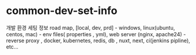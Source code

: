 # common-dev-set-info
개발 환경 세팅 정보 road map, [local, dev, prd] - windows, linux(ubuntu, centos, mac) - env files( properties , yml),  web server (nginx, apache24) - reverse proxy , docker, kubernetes, redis, db , nuxt, next, ci(jenkins pipline), etc...
